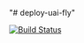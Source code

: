 "# deploy-uai-fly" 

[![Build Status](https://app.travis-ci.com/geocadorin/deploy-uai-fly.svg?token=PrWKHptiPMVMvPqt9hmE&branch=main)](https://app.travis-ci.com/geocadorin/deploy-uai-fly)
